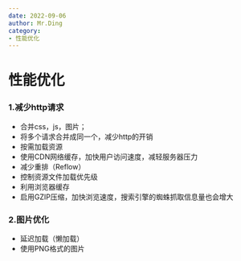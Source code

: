 ```yaml
---
date: 2022-09-06
author: Mr.Ding
category:
- 性能优化
---
```


# 性能优化

### 1.减少http请求
- 合并css，js，图片；
- 将多个请求合并成同一个，减少http的开销
- 按需加载资源
- 使用CDN网络缓存，加快用户访问速度，减轻服务器压力
- 减少重排（Reflow）
- 控制资源文件加载优先级
- 利用浏览器缓存
- 启用GZIP压缩，加快浏览速度，搜索引擎的蜘蛛抓取信息量也会增大

### 2.图片优化
- 延迟加载（懒加载）
- 使用PNG格式的图片